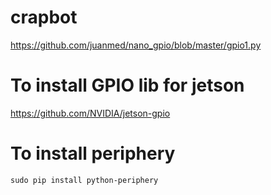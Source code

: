 # crapbot

https://github.com/juanmed/nano_gpio/blob/master/gpio1.py

# To install GPIO lib for jetson
https://github.com/NVIDIA/jetson-gpio

# To install periphery

`sudo pip install python-periphery`

